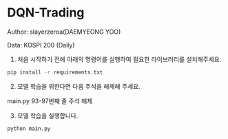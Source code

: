 # DQN-Trading

Author: slayerzeroa(DAEMYEONG YOO)

Data: KOSPI 200 (Daily)

1. 처음 시작하기 전에 아래의 명령어를 실행하여 필요한 라이브러리를 설치해주세요.

```bash
pip install -r requirements.txt
```

2. 모델 학습을 위한다면 다음 주석을 해제해 주세요.

main.py 93-97번째 줄 주석 해제

3. 모델 학습을 실행합니다.

```bash
python main.py
```